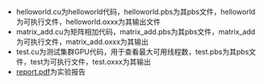 - helloworld.cu为helloworld代码，helloworld.pbs为其pbs文件，helloworld为可执行文件，helloworld.oxxx为其输出文件
- matrix_add.cu为矩阵相加代码，matrix_add.pbs为其pbs文件，matrix_add为可执行文件，matrix_add.oxxx为其输出
- test.cu为测试集群GPU代码，用于查看最大可用线程数，test.pbs为其pbs文件，test为可执行文件，test.oxxx为其输出
- [report.pdf](./report.pdf)为实验报告  